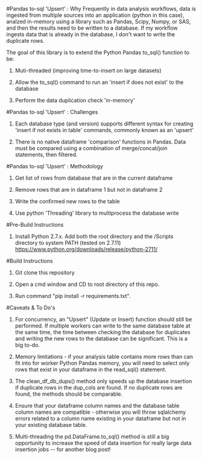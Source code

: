 #Pandas to-sql 'Upsert' : Why
Frequently in data analysis workflows, data is ingested from multiple sources into an application (python in this case), analzed in-memory using a library such as Pandas, Scipy, Numpy, or SAS, and then the results need to be written to a database.  If my workflow ingests data that is already in the database, I don't want to write the duplicate rows.

The goal of this library is to extend the Python Pandas to_sql() function to be:

1) Muti-threaded (improving time-to-insert on large datasets)

2) Allow the to_sql() command to run an 'insert if does not exist' to the 
database

3) Perform the data duplication check 'in-memory' 

#Pandas to-sql 'Upsert' : Challenges

1) Each database type (and version) supports different syntax for creating 'insert if not exists in table' commands, commonly known as an 'upsert'

2) There is no native dataframe 'comparison' functions in Pandas.  Data must be compared using a combination of merge/concat/join statements, then filtered.

#Pandas to-sql 'Upsert' : Methodology

1) Get list of rows from database that are in the current dataframe

2) Remove rows that are in dataframe 1 but not in dataframe 2

3) Write the confirmed new rows to the table

4) Use python 'Threading' library to multiprocess the database write

#Pre-Build Instructions
1) Install Python 2.7.x. Add both the root directory and the /Scripts directory to system PATH (tested on 2.7.11) https://www.python.org/downloads/release/python-2711/


#Build Instructions
1) Git clone this repository

2) Open a cmd window and CD to root directory of this repo.

3) Run command "pip install -r requirements.txt".

#Caveats & To Do's

1) For concurrency, an "Upsert" (Update or Insert) function should still be performed.  If multiple workers can write to the same database table at the same time, the time between checking the database for duplicates and writing the new rows to the database can be significant.  This is a big to-do.

2) Memory limitations - if your analysis table contains more rows than can fit into for worker Python Pandas memory, you will need to select only rows that exist in your dataframe in the read_sql() statement.

3) The clean_df_db_dups() method only speeds up the database insertion if duplicate rows in the dup_cols are found.  If no duplicate rows are found, the methods should be comparable.

4) Ensure that your dataframe column names and the database table column names are compatible - otherwise you will throw sqlalchemy errors related to a column name existing in your dataframe but not in your existing database table.

5) Multi-threading the pd.DataFrame.to_sql() method is still a big opportunity to increase the speed of data insertion for really large data insertion jobs -- for another blog post!



